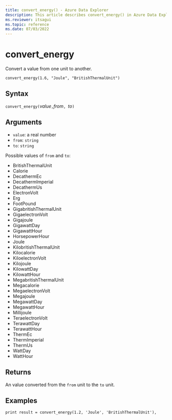 ```yaml
---
title: convert_energy() - Azure Data Explorer
description: This article describes convert_energy() in Azure Data Explorer.
ms.reviewer: itsagui
ms.topic: reference
ms.date: 07/03/2022
---
```

# convert_energy

Convert a value from one unit to another.

```kusto
convert_energy(1.6, "Joule", "BritishThermalUnit")
```

## Syntax

`convert_energy(`*value*`,`*from*`, `*to*`)`

## Arguments

* `value`: a real number
* `from`: `string`
* `to`: `string`

Possible values of `from` and `to`: 
* BritishThermalUnit
* Calorie
* DecathermEc
* DecathermImperial
* DecathermUs
* ElectronVolt
* Erg
* FootPound
* GigabritishThermalUnit
* GigaelectronVolt
* Gigajoule
* GigawattDay
* GigawattHour
* HorsepowerHour
* Joule
* KilobritishThermalUnit
* Kilocalorie
* KiloelectronVolt
* Kilojoule
* KilowattDay
* KilowattHour
* MegabritishThermalUnit
* Megacalorie
* MegaelectronVolt
* Megajoule
* MegawattDay
* MegawattHour
* Millijoule
* TeraelectronVolt
* TerawattDay
* TerawattHour
* ThermEc
* ThermImperial
* ThermUs
* WattDay
* WattHour

## Returns

An value converted from the `from` unit to the `to` unit.

## Examples

```kusto
print result = convert_energy(1.2, 'Joule', 'BritishThermalUnit'),
```

